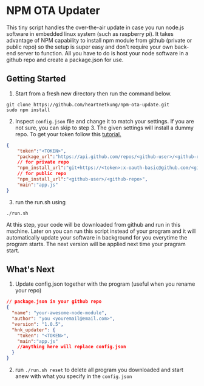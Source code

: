 # NPM OTA Updater
This tiny script handles the over-the-air update in case you run node.js software in embedded linux system (such as raspberry pi). It takes advantage of NPM capability to install npm module from github (private or public repo) so the setup is super easy and don't require your own back-end server to function. All you have to do is host your node software in a github repo and create a package.json for use.

## Getting Started
1) Start from a fresh new directory then run the command below.
```
git clone https://github.com/heartnetkung/npm-ota-update.git
sudo npm install
```
2) Inspect `config.json` file and change it to match your settings. If you are not sure, you can skip to step 3. The given settings will install a dummy repo. To get your token follow this [tutorial.](https://help.github.com/articles/creating-an-access-token-for-command-line-use/)
``` json
{
    "token":"<TOKEN>", 
    "package_url":"https://api.github.com/repos/<github-user>/<github-repo>/contents/package.json?ref=master",
    // for private repo
    "npm_install_url":"git+https://<token>:x-oauth-basic@github.com/<github-user>/<github-repo>.git",
    // for public repo
    "npm_install_url":"<github-user>/<github-repo>",
    "main":"app.js"
}
```
3) run the run.sh using 
```
./run.sh
```
At this step, your code will be downloaded from github and run in this machine. Later on you can run this script instead of your program and it will automatically update your software in background for you everytime the program starts. The next version will be applied next time your pragram start.

## What's Next
1) Update config.json together with the program (useful when you rename your repo)
``` json
// package.json in your github repo
{
  "name": "your-awesome-node-module",
  "author": "you <youremail@email.com>",
  "version": "1.0.5",
  "hnk_updater": {
    "token": "<TOKEN>",
    "main":"app.js"
    //anything here will replace config.json
  }
}
```
2) run `./run.sh reset` to delete all program you downloaded and start anew with what you specify in the `config.json` 



